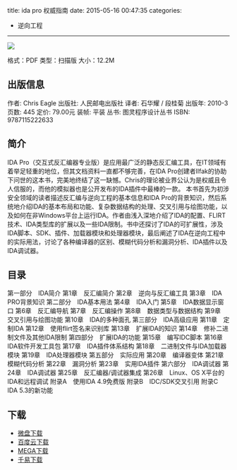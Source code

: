 title: ida pro 权威指南
date: 2015-05-16 00:47:35
categories:
  - 逆向工程
---

![](http://img5.douban.com/lpic/s4196236.jpg)

格式：PDF
类型：扫描版
大小：12.2M

<!--more-->

## 出版信息 ##

作者: Chris Eagle 
出版社: 人民邮电出版社
译者: 石华耀 / 段桂菊 
出版年: 2010-3
页数: 445
定价: 79.00元
装帧: 平装
丛书: 图灵程序设计丛书
ISBN: 9787115222633

## 简介 ##

IDA Pro（交互式反汇编器专业版）是应用最广泛的静态反汇编工具，在IT领域有着举足轻重的地位，但其文档资料一直都不够完善，在IDA Pro创建者Ilfak的协助下问世的这本书，完美地终结了这一缺憾。Chris的理论被业界公认为是权威且令人信服的，而他的模拟器也是公开发布的IDA插件中最棒的一款。
本书首先为初涉安全领域的读者描述反汇编与逆向工程的基本信息和IDA Pro的背景知识，然后系统地介绍IDA的基本布局和功能、复杂数据结构的处理、交叉引用与绘图功能，以及如何在非Windows平台上运行IDA。作者由浅入深地介绍了IDA的配置、FLIRT技术、IDA类型库的扩展以及一些IDA限制。书中还探讨了IDA的可扩展性，涉及IDA脚本、SDK、插件、加载器模块和处理器模块，最后阐述了IDA在逆向工程中的实际用法，讨论了各种编译器的区别、模糊代码分析和漏洞分析、IDA插件以及IDA调试器。

## 目录 ##

第一部分　IDA简介
第1章　反汇编简介
第2章　逆向与反汇编工具
第3章　IDA PRO背景知识
第二部分　IDA基本用法
第4章　IDA入门
第5章　IDA数据显示窗口
第6章　反汇编导航
第7章　反汇编操作
第8章　数据类型与数据结构
第9章　交叉引用与绘图功能
第10章　IDA的多种面孔
第三部分　IDA高级应用
第11章　定制IDA
第12章　使用flirt签名来识别库
第13章　扩展IDA的知识
第14章　修补二进制文件及其他IDA限制
第四部分　扩展IDA的功能
第15章　编写IDC脚本
第16章　IDA软件开发工具包
第17章　IDA插件体系结构
第18章　二进制文件与IDA加载器模块
第19章　IDA处理器模块
第五部分　实际应用
第20章　编译器变体
第21章　模糊代码分析
第22章　漏洞分析
第23章　实用IDA插件
第六部分　IDA调试器
第24章　IDA调试器
第25章　反汇编器/调试器集成
第26章　Linux、OS X平台的IDA和远程调试
附录A　使用IDA 4.9免费版
附录B　IDC/SDK交叉引用
附录C　IDA 5.3的新功能

## 下载 ##

+ [微盘下载](http://vdisk.weibo.com/s/aADaW4YRFsHrx)
+ [百度云下载](http://pan.baidu.com/s/1sj0XDxj)
+ [MEGA下载](https://mega.co.nz/#!3Fs2gD6B!HWRMObCr7UYzJNSoIpbXMSlXYnvF9ifnsJayMp9EIfo)
+ [千易下载](http://1000eb.com/1gg26)
